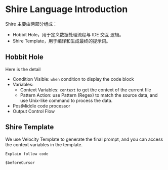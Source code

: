 # Shire Language Introduction

Shire 主要由两部分组成：

- Hobbit Hole，用于定义数据处理流程与 IDE 交互 逻辑。
- Shire Template，用于编译和生成最终的提示词。

## Hobbit Hole

Here is the detail

- Condition Visible: `when` condition to display the code block
- Variables:
    - Context Variables: `context` to get the context of the current file
    - Pattern Action: use Pattern (Regex) to match the source data, and use Unix-like command to process the data.
- PostMiddle code processor
- Output Control Flow

## Shire Template

We use Velocity Template to generate the final prompt, and you can access the context variables in the template.

```shire
Explain follow code

$beforeCursor
```
